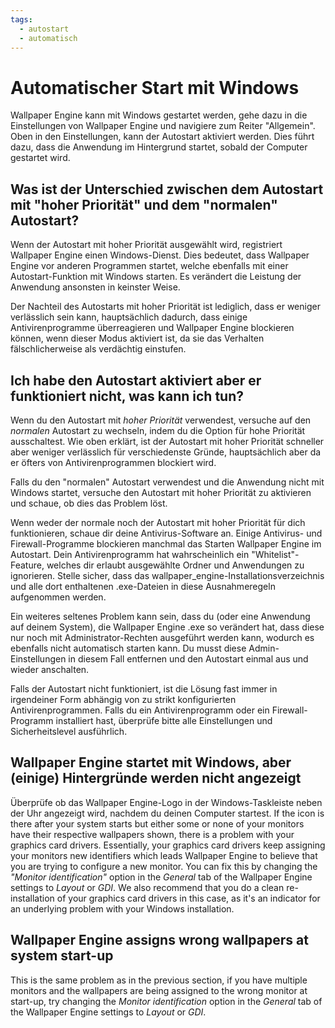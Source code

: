 ```yaml
---
tags:
  - autostart
  - automatisch
---
```


# Automatischer Start mit Windows

Wallpaper Engine kann mit Windows gestartet werden, gehe dazu in die Einstellungen von Wallpaper Engine und navigiere zum Reiter "Allgemein". Oben in den Einstellungen, kann der Autostart aktiviert werden. Dies führt dazu, dass die Anwendung im Hintergrund startet, sobald der Computer gestartet wird.

## Was ist der Unterschied zwischen dem Autostart mit "hoher Priorität" und dem "normalen" Autostart?

Wenn der Autostart mit hoher Priorität ausgewählt wird, registriert Wallpaper Engine einen Windows-Dienst. Dies bedeutet, dass Wallpaper Engine vor anderen Programmen startet, welche ebenfalls mit einer Autostart-Funktion mit Windows starten. Es verändert die Leistung der Anwendung ansonsten in keinster Weise.

Der Nachteil des Autostarts mit hoher Priorität ist lediglich, dass er weniger verlässlich sein kann, hauptsächlich dadurch, dass einige Antivirenprogramme überreagieren und Wallpaper Engine blockieren können, wenn dieser Modus aktiviert ist, da sie das Verhalten fälschlicherweise als verdächtig einstufen.

## Ich habe den Autostart aktiviert aber er funktioniert nicht, was kann ich tun?

Wenn du den Autostart mit *hoher Priorität* verwendest, versuche auf den *normalen* Autostart zu wechseln, indem du die Option für hohe Priorität ausschaltest. Wie oben erklärt, ist der Autostart mit hoher Priorität schneller aber weniger verlässlich für verschiedenste Gründe, hauptsächlich aber da er öfters von Antivirenprogrammen blockiert wird.

Falls du den "normalen" Autostart verwendest und die Anwendung nicht mit Windows startet, versuche den Autostart mit hoher Priorität zu aktivieren und schaue, ob dies das Problem löst.

Wenn weder der normale noch der Autostart mit hoher Priorität für dich funktionieren, schaue dir deine Antivirus-Software an. Einige Antivirus- und Firewall-Programme blockieren manchmal das Starten Wallpaper Engine im Autostart. Dein Antivirenprogramm hat wahrscheinlich ein "Whitelist"-Feature, welches dir erlaubt ausgewählte Ordner und Anwendungen zu ignorieren. Stelle sicher, dass das wallpaper_engine-Installationsverzeichnis und alle dort enthaltenen .exe-Dateien in diese Ausnahmeregeln aufgenommen werden.

Ein weiteres seltenes Problem kann sein, dass du (oder eine Anwendung auf deinem System), die Wallpaper Engine .exe so verändert hat, dass diese nur noch mit Administrator-Rechten ausgeführt werden kann, wodurch es ebenfalls nicht automatisch starten kann. Du musst diese Admin-Einstellungen in diesem Fall entfernen und den Autostart einmal aus und wieder anschalten.

Falls der Autostart nicht funktioniert, ist die Lösung fast immer in irgendeiner Form abhängig von zu strikt konfigurierten Antivirenprogrammen. Falls du ein Antivirenprogramm oder ein Firewall-Programm installiert hast, überprüfe bitte alle Einstellungen und Sicherheitslevel ausführlich.

## Wallpaper Engine startet mit Windows, aber (einige) Hintergründe werden nicht angezeigt

 Überprüfe ob das Wallpaper Engine-Logo in der Windows-Taskleiste neben der Uhr angezeigt wird, nachdem du deinen Computer startest. If the icon is there after your system starts but either some or none of your monitors have their respective wallpapers shown, there is a problem with your graphics card drivers. Essentially, your graphics card drivers keep assigning your monitors new identifiers which leads Wallpaper Engine to believe that you are trying to configure a new monitor. You can fix this by changing the *"Monitor identification"* option in the *General* tab of the Wallpaper Engine settings to *Layout* or *GDI*. We also recommend that you do a clean re-installation of your graphics card drivers in this case, as it's an indicator for an underlying problem with your Windows installation.

 ## Wallpaper Engine assigns wrong wallpapers at system start-up

 This is the same problem as in the previous section, if you have multiple monitors and the wallpapers are being assigned to the wrong monitor at start-up, try changing the *Monitor identification* option in the *General* tab of the Wallpaper Engine settings to *Layout* or *GDI*.
